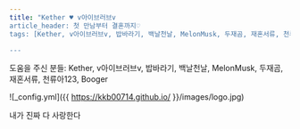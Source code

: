 ```yaml
---
title: "Kether ♥ v아이브러브v 
article_header: 첫 만남부터 결혼까지♡
tags: [Kether, v아이브러브v, 밥바라기, 백날천날, MelonMusk, 두재곰, 재혼서류, 천류아123, Booger]

---
```


도움을 주신 분들: Kether, v아이브러브v, 밥바라기, 백날천날, MelonMusk, 두재곰, 재혼서류, 천류아123, Booger

![_config.yml]({{ https://kkb00714.github.io/ }}/images/logo.jpg)

내가 진짜 다 사랑한다 
